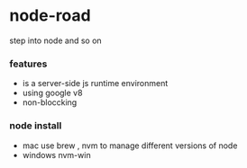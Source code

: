 # node-road
step into node and so on 

### features 
- is a server-side js runtime environment 
- using google v8
- non-bloccking 

### node install 
- mac use brew , nvm to manage different versions of node 
- windows  nvm-win 
